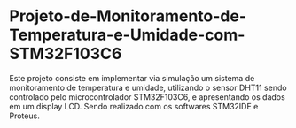 # Projeto-de-Monitoramento-de-Temperatura-e-Umidade-com-STM32F103C6
Este projeto consiste em implementar via simulação um sistema de monitoramento de temperatura e umidade, utilizando o sensor DHT11 sendo controlado pelo microcontrolador STM32F103C6, e apresentando os dados em um display LCD. Sendo realizado com os softwares STM32IDE e Proteus.


